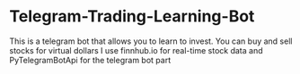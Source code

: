 # Telegram-Trading-Learning-Bot
This is a telegram bot that allows you to learn to invest. You can buy and sell stocks for virtual dollars
I use finnhub.io for real-time stock data and PyTelegramBotApi for the telegram bot part
